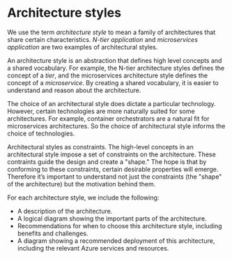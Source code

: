 # Architecture styles

We use the term *architecture style* to mean a family of architectures that share certain characteristics. *N-tier application* and *microservices application* are two examples of architectural styles. 

An architecture style is an abstraction that defines high level concepts and a shared vocabulary. For example, the N-tier architecture styles defines the concept of a *tier*, and the microservices architecture style defines the concept of a *microservice*. By creating a shared vocabulary, it is easier to understand and reason about the architecture.

The choice of an architectural style does dictate a particular technology. However, certain technologies are more naturally suited for some architectures. For example, container orchestrators are a natural fit for microservices architectures. So the choice of architectural style informs the choice of technologies. 

Architectural styles as constraints. The high-level concepts in an architectural style impose a set of constraints on the architecture. These contraints guide the design and create a "shape." The hope is that by conforming to these constraints, certain desirable properties will emerge. Therefore it’s important to understand not just the constraints (the "shape" of the architecture) but the motivation behind them.

For each architecture style, we include the following:

- A description of the architecture.
- A logical diagram showing the important parts of the architecture.
- Recommendations for when to choose this architecture style, including benefits and challenges.
- A diagram showing a recommended deployment of this architecture, including the relevant Azure services and resources.
